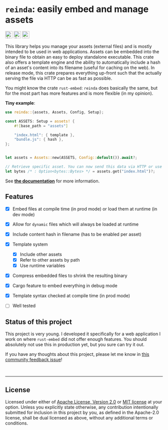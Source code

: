 # `reinda`: easily embed and manage assets

[<img alt="CI status of master" src="https://img.shields.io/github/workflow/status/LukasKalbertodt/reinda/CI/master?label=CI&logo=github&logoColor=white&style=for-the-badge" height="23">](https://github.com/LukasKalbertodt/reinda/actions?query=workflow%3ACI+branch%3Amaster)
[<img alt="Crates.io Version" src="https://img.shields.io/crates/v/reinda?logo=rust&style=for-the-badge" height="23">](https://crates.io/crates/reinda)
[<img alt="docs.rs" src="https://img.shields.io/crates/v/reinda?color=blue&label=docs&style=for-the-badge" height="23">](https://docs.rs/reinda)

This library helps you manage your assets (external files) and is mostly
intended to be used in web applications. Assets can be embedded into the binary
file to obtain an easy to deploy standalone executable. This crate also offers a
template engine and the ability to automatically include a hash of an asset's
content into its filename (useful for caching on the web). In release mode, this
crate prepares everything up-front such that the actually serving the file via
HTTP can be as fast as possible.

You might know the crate `rust-embed`: `reinda` does basically the same, but for
the most part has more features and is more flexible (in my opinion).

**Tiny example**:

```rust
use reinda::{assets, Assets, Config, Setup};

const ASSETS: Setup = assets! {
    #![base_path = "assets"]

    "index.html": { template },
    "bundle.js": { hash },
};


let assets = Assets::new(ASSETS, Config::default()).await?;

// Retrieve specific asset. You can now send this data via HTTP or use it however you like.
let bytes /* : Option<bytes::Bytes> */ = assets.get("index.html")?;
```

See [**the documentation**](https://docs.rs/reinda) for more information.

## Features

- [x] Embed files at compile time (in prod mode) or load them at runtime (in dev mode)
- [x] Allow for `dynamic` files which will always be loaded at runtime
- [x] Include content hash in filename (has to be enabled per asset)
- [x] Template system
  - [x] Include other assets
  - [x] Refer to other assets by path
  - [x] Use runtime variables
- [x] Compress embedded files to shrink the resulting binary
- [x] Cargo feature to embed everything in debug mode
- [x] Template syntax checked at compile time (in prod mode)
- [ ] Well tested


## Status of this project

This project is very young. I developed it specifically for a web application I
work on where `rust-embed` did not offer enough features. You should absolutely
not use this in production yet, but you sure can try it out.

If you have any thoughts about this project, please let me know in [this
community feedback issue](https://github.com/LukasKalbertodt/reinda/issues/10)!


<br />

---

## License

Licensed under either of <a href="LICENSE-APACHE">Apache License, Version
2.0</a> or <a href="LICENSE-MIT">MIT license</a> at your option.
Unless you explicitly state otherwise, any contribution intentionally submitted
for inclusion in this project by you, as defined in the Apache-2.0 license,
shall be dual licensed as above, without any additional terms or conditions.
